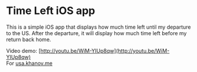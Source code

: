 Time Left iOS app
========

This is a simple iOS app that displays how much time left until my departure to the US. After the departure, it will display how much time left before my return back home.

Video demo: [http://youtu.be/WiM-YIUp8qw](http://youtu.be/WiM-YIUp8qw)   
For [usa.khanov.me](http://usa.khanov.me/)
